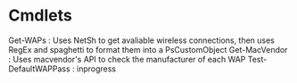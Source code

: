 # Cmdlets

Get-WAPs : Uses NetSh to get avaliable wireless connections, then uses RegEx and spaghetti to format them into a PsCustomObject
Get-MacVendor : Uses macvendor's API to check the manufacturer of each WAP
Test-DefaultWAPPass : inprogress

